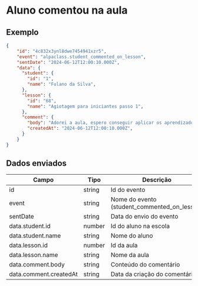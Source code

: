 # Aluno comentou na aula
## Exemplo 
```json 
{ 
    "id": "4c832x3ynl8dwe7454941xzr5", 
    "event": "alpaclass.student_commented_on_lesson", 
    "sentDate": "2024-06-12T12:00:10.000Z", 
    "data": { 
      "student": { 
        "id": "1", 
        "name": "Fulano da Silva", 
      },
      "lesson": { 
        "id": "68", 
        "name": "Agiotagem para iniciantes passo 1", 
      },
      "comment": {
        "body": "Adorei a aula, espero conseguir aplicar os aprendizados!",
        "createdAt": "2024-06-12T12:00:10.000Z", 
      }
    } 
} 
``` 

## Dados enviados 

| Campo                     | Tipo   | Descrição                                   | 
|---------------------------|--------|---------------------------------------------| 
| id                        | string | Id do evento                                | 
| event                     | string | Nome do evento (student_commented_on_lesson)| 
| sentDate                  | string | Data do envio do evento                     |
| data.student.id           | number | Id do aluno na escola                       | 
| data.student.name         | string | Nome do aluno                               |
| data.lesson.id            | number | Id da aula                                  | 
| data.lesson.name          | string | Nome da aula                                | 
| data.comment.body         | string | Conteúdo do comentário                      | 
| data.comment.createdAt    | string | Data da criação do comentário               | 

